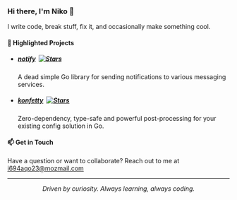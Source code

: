### Hi there, I'm Niko 👋

I write code, break stuff, fix it, and occasionally make something cool.

#### 🚀 Highlighted Projects

- ##### [notify](https://github.com/nikoksr/notify)&nbsp;&nbsp;[![Stars](https://img.shields.io/github/stars/nikoksr/notify?style=flat-square&color=1A9490)](https://github.com/nikoksr/notify/stargazers)

  A dead simple Go library for sending notifications to various messaging services.

- ##### [konfetty](https://github.com/nikoksr/konfetty)&nbsp;&nbsp;[![Stars](https://img.shields.io/github/stars/nikoksr/konfetty?style=flat-square&color=1A9490)](https://github.com/nikoksr/konfetty/stargazers)

  Zero-dependency, type-safe and powerful post-processing for your existing config solution in Go.

#### 📫 Get in Touch

Have a question or want to collaborate? Reach out to me at [i694aqo23@mozmail.com](mailto:i694aqo23@mozmail.com)

---

<p align="center"><i>Driven by curiosity. Always learning, always coding.</i></p>
